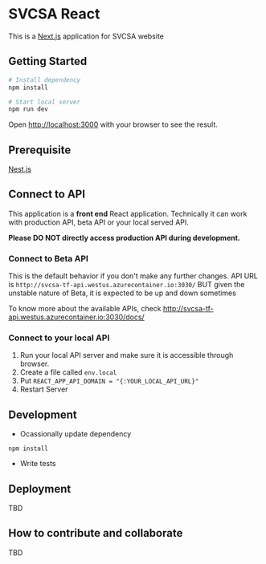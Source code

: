 # SVCSA React

This is a [Next.js](https://nextjs.org/) application for SVCSA website

## Getting Started

```bash
# Install dependency
npm install

# Start local server
npm run dev
```

Open [http://localhost:3000](http://localhost:3000) with your browser to see the result.

## Prerequisite

[Nest.js](https://nextjs.org/docs)

## Connect to API

This application is a **front end** React application. Technically it can work with production API, beta API or your local served API.

**Please DO NOT directly access production API during development.**

### Connect to Beta API

This is the default behavior if you don't make any further changes.
API URL is `http://svcsa-tf-api.westus.azurecontainer.io:3030/`
BUT given the unstable nature of Beta, it is expected to be up and down sometimes

To know more about the available APIs, check http://svcsa-tf-api.westus.azurecontainer.io:3030/docs/

### Connect to your local API

1. Run your local API server and make sure it is accessible through browser.
2. Create a file called `env.local`
3. Put `REACT_APP_API_DOMAIN = "{:YOUR_LOCAL_API_URL}"`
4. Restart Server

## Development

- Ocassionally update dependency

```
npm install
```

- Write tests

## Deployment

TBD

## How to contribute and collaborate

TBD
